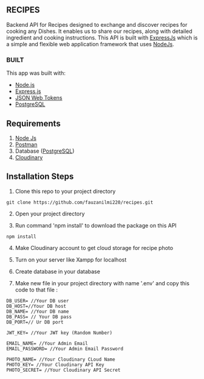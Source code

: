 ## RECIPES
Backend API for Recipes designed to exchange and discover recipes for cooking any Dishes. It enables us to share our recipes, along with detailed ingredient and cooking instructions. This API is built with <a href="https://expressjs.com">ExpressJs</a> which is a simple and flexible web application framework that uses <a href="https://nodejs.org/en/about/">NodeJs<a/>.<br>

### BUILT

This app was built with:

- [Node.js](https://nodejs.org/en/)
- [Express.js](https://expressjs.com/)
- [JSON Web Tokens](https://jwt.io/)
- [PostgreSQL](https://www.postgresql.org/)

## Requirements
1. <a href="https://nodejs.org/en/">Node Js</a>
2. <a href="https://www.postman.com/downloads/">Postman</a>
3. Database (<a href="https://www.postgresql.org/download/">PostgreSQL</a>)
4. <a href="https://cloudinary.com">Cloudinary</a>

## Installation Steps
1. Clone this repo to your project directory
```
git clone https://github.com/fauzanilmi220/recipes.git
```
2. Open your project directory 

3. Run command 'npm install' to download the package on this API
```
npm install
```
4. Make Cloudinary account to get cloud storage for recipe photo

5. Turn on your server like Xampp for localhost

6. Create database in your database

7. Make new file in your project directory with name '.env' and copy this code to that file :
```
DB_USER= //Your DB user
DB_HOST=//Your DB host
DB_NAME= //Your DB name
DB_PASS= // Your DB pass
DB_PORT=// Ur DB port

JWT_KEY= //Your JWT key (Random Number)

EMAIL_NAME= //Your Admin Email
EMAIL_PASSWORD= //Your Admin Email Password

PHOTO_NAME= //Your Cloudinary CLoud Name
PHOTO_KEY= //Your Cloudinary API Key
PHOTO_SECRET= //Your Cloudinary API Secret
```
